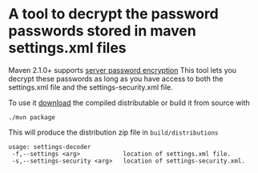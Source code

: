 A tool to decrypt the password passwords stored in maven settings.xml files
===========================================================================

Maven 2.1.0+  supports [server password encryption](http://maven.apache.org/guides/mini/guide-encryption.html)
This tool lets you decrypt these passwords as long as you have access to both the settings.xml file and the settings-security.xml file.

To use it [download](https://github.com/downloads/jelmerk/maven-settings-decoder/settings-decoder.zip) the compiled distributable
or build it from source with

    ./mvn package

This will produce the distribution zip file in `build/distributions`



    usage: settings-decoder
     -f,--settings <arg>            location of settings.xml file.
     -s,--settings-security <arg>   location of settings-security.xml.
